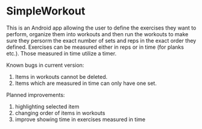 # SimpleWorkout
This is an Android app allowing the user to define the exercises they want to perform, organize them into workouts and then run the workouts to make sure they persorm the exact number of sets and reps in the exact order they defined. Exercises can be measured either in reps or in time (for planks etc.). Those measured in time utilize a timer.

Known bugs in current version: 
  1) Items in workouts cannot be deleted.
  2) Items which are measured in time can only have one set.

Planned improvements:
  1) highlighting selected item
  2) changing order of items in workouts
  2) improve showing time in exercises measured in time
